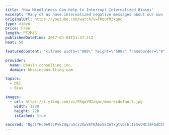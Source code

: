 ```yaml
---
title: "How Mindfulness Can Help to Interrupt Internalized Biases"
excerpt: "Many of us have internalized negative messages about our own abilities, and as a result — either consciously or unconsciously — we hold back. Ritu Bhasin discusses how mindfulness can be an effective strategy for recognizing and addressing these deeply entrenched internalized biases.  - - - - -   bhasin"
originalUrl: https://youtube.com/watch?v=FRqoYM2xqnc
type: video
price: Free
length: PT2M4S
publishedDateTime: 2017-03-01T21:37:21Z
heat: 50

featuredContent: "<iframe width=\"800\" height=\"500\" frameborder=\"0\" src=\"https://www.youtube.com/embed/FRqoYM2xqnc\" allow=\"accelerometer; autoplay; encrypted-media; gyroscope; picture-in-picture\" allowfullscreen></iframe>"

provider:
  name: bhasin consulting inc.
  domain: bhasinconsulting.com

topics:
  - DEI
  - Bias

images:
  - url: https://i.ytimg.com/vi/FRqoYM2xqnc/maxresdefault.jpg
    width: 1280
    height: 720
    isCached: true

secured: "BgJ1YHd9e9l2Pvk2dq/u5cj2XwVAT6A6x5E2ATxgtv6s6lIiSvCMCI8PGdO1h+Tc0m66/gUHrZ5Y6pxi1wGf+NF4HauEKv/d87KFJ3cj0FZS1q1cc+pWDJI3pzmR1gXLleXBZXHCiIai3DHnLP7+Ga9+zGu9zUvvK/uTqa+ayqhc+MwlOB4sP9U1ZLuBMuCq5529Plqo9BQ7+7B+TSk6OAR9Cwhx8x4eYb3ck59xEc+3eSs2kif8Jx5R1SHPe77a5hZS8Ze+6E1s0luWSk+VvJghBisuOI0ypkcxGxbArxPFJZ8xIE7XbF+pTapiKtKKj4oFbj21ghgJgoE172j+qZipk7n5trmKS9ouzsvfG/iNFqH/8KWGigWCyLiV3hBkBWgZAuFImWagmxyDsJ5D+lijkuHhIVC4TmofJw/gkfg=;oDCPqEbJ3Fq00JSSuykPgA=="
---
```


